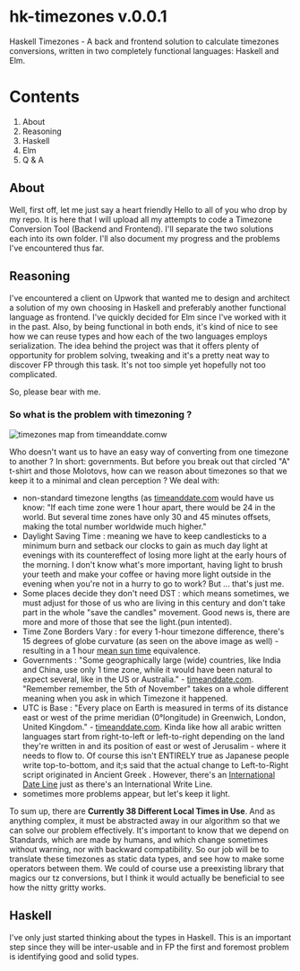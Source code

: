 # hk-timezones v.0.0.1
Haskell Timezones - A back and frontend solution to calculate timezones conversions, written in two completely functional languages: Haskell and  Elm.


# Contents
1. About
2. Reasoning
3. Haskell
4. Elm
5. Q & A


## About

Well, first off, let me just say a heart friendly Hello to all of you who drop by my repo. It is here that I will upload all my attempts to code a Timezone Conversion Tool (Backend and Frontend). 
I'll separate the two solutions each into its own folder. I'll also document my progress and the problems I've encountered thus far.

## Reasoning

I've encountered a client on Upwork that wanted me to design and architect a solution of my own choosing in Haskell and preferably another functional language as frontend. I've quickly decided for Elm since I've worked with it in the past.
Also, by being functional in both ends, it's kind of nice to see how we can reuse types and how each of the two languages employs serialization.
The idea behind the project was that it offers plenty of opportunity for problem solving, tweaking and it's a pretty neat way to discover FP through this task. It's not too simple yet hopefully not too complicated.

So, please bear with me.

### So what is the problem with timezoning ?

![timezones map from timeanddate.com](https://c.tadst.com/gfx/600x337/timezone-map5.png?1)w

Who doesn't want us to have an easy way of converting from one timezone to another ? In short: governments. But before you break out that circled "A" t-shirt and those Molotovs, how can we reason about timezones so that we keep it to a minimal and clean perception ? We deal with: 
- non-standard timezone lengths (as [timeanddate.com](https://www.timeanddate.com/time/current-number-time-zones.html) would have us know: "If each time zone were 1 hour apart, there would be 24 in the world. But several time zones have only 30 and 45 minutes offsets, making the total number worldwide much higher."
- Daylight Saving Time : meaning we have to keep candlesticks to a minimum burn and setback our clocks to gain as much day light at evenings with its countereffect of losing more light at the early hours of the morning. I don't know what's more important, having light to brush your teeth and make your coffee or having more light outside in the evening when you're not in a hurry to go to work? But ... that's just me.
- Some places decide they don't need DST : which means sometimes, we must adjust for those of us who are living in this century and don't take part in the whole "save the candles" movement. Good news is, there are more and more of those that see the light.(pun intented).
- Time Zone Borders Vary : for every 1-hour timezone difference, there's 15 degrees of globe curvature (as seen on the above image as well) - resulting in a 1 hour [mean sun time](https://www.timeanddate.com/time/local-mean-time.html) equivalence.
- Governments : "Some geographically large (wide) countries, like India and China, use only 1 time zone, while it would have been natural to expect several, like in the US or Australia." - [timeanddate.com](https://www.timeanddate.com/time/current-number-time-zones.html). "Remember remember, the 5th of November" takes on a whole different meaning when you ask in which Timezone it happened.
- UTC is Base : "Every place on Earth is measured in terms of its distance east or west of the prime meridian (0°longitude) in Greenwich, London, United Kingdom." - [timeanddate.com](https://www.timeanddate.com/time/current-number-time-zones.html). Kinda like how all arabic written languages start from right-to-left or left-to-right depending on the land they're written in and its position of east or west of Jerusalim - where it needs to flow to. Of course this isn't ENTIRELY true as Japanese people write top-to-bottom, and it;s said that the actual change to Left-to-Right script originated in Ancient Greek . However, there's an [International Date Line](https://en.wikipedia.org/wiki/International_Date_Line) just as there's an International Write Line.
- sometimes more problems appear, but let's keep it light.

To sum up, there are **Currently 38 Different Local Times in Use**. And as anything complex, it must be abstracted away in our algorithm so that we can solve our problem effectively. It's important to know that we depend on Standards, which are made by humans, and which change sometimes without warning, nor with backward compatibility. So our job will be to translate these timezones as static data types, and see how to make some operators between them. We could of course use a preexisting library that magics our tz conversions, but I think it would actually be beneficial to see how the nitty gritty works.

## Haskell

I've only just started thinking about the types in Haskell. This is an important step since they will be inter-usable and in FP the first and foremost problem is identifying good and solid types. 
